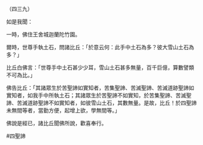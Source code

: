 （四三九）

如是我聞：

一時，佛住王舍城迦蘭陀竹園。

爾時，世尊手執土石，問諸比丘：「於意云何：此手中土石為多？彼大雪山土石為多？」

比丘白佛言：「世尊手中土石甚少少耳，雪山土石甚多無量，百千巨億，算數譬類不可為比。」

佛告比丘：「其諸眾生於苦聖諦如實知者，苦集聖諦、苦滅聖諦、苦滅道跡聖諦如實知者，如我手中所執土石；其諸眾生於苦聖諦不如實知，於苦集聖諦、苦滅聖諦、苦滅道跡聖諦不如實知者，如彼雪山土石，其數無量。是故，比丘！於四聖諦未無間等者，當勤方便，起增上欲，學無間等。」

佛說是經已，諸比丘聞佛所說，歡喜奉行。




#四聖諦
